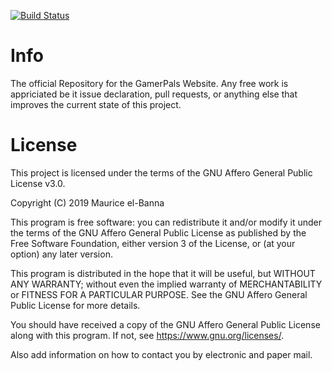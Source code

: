 [![Build Status](https://travis-ci.org/gamerpals/WebClient.svg?branch=master)](https://travis-ci.org/gamerpals/WebClient)

# Info
The official Repository for the GamerPals Website.
Any free work is appriciated be it issue declaration, pull requests, or anything else that improves the current state of this project.



# License
This project is licensed under the terms of the GNU Affero General Public License v3.0.

Copyright (C) 2019 Maurice el-Banna

This program is free software: you can redistribute it and/or modify
it under the terms of the GNU Affero General Public License as published
by the Free Software Foundation, either version 3 of the License, or
(at your option) any later version.

This program is distributed in the hope that it will be useful,
but WITHOUT ANY WARRANTY; without even the implied warranty of
MERCHANTABILITY or FITNESS FOR A PARTICULAR PURPOSE.  See the
GNU Affero General Public License for more details.

You should have received a copy of the GNU Affero General Public License
along with this program.  If not, see <https://www.gnu.org/licenses/>.

Also add information on how to contact you by electronic and paper mail.

